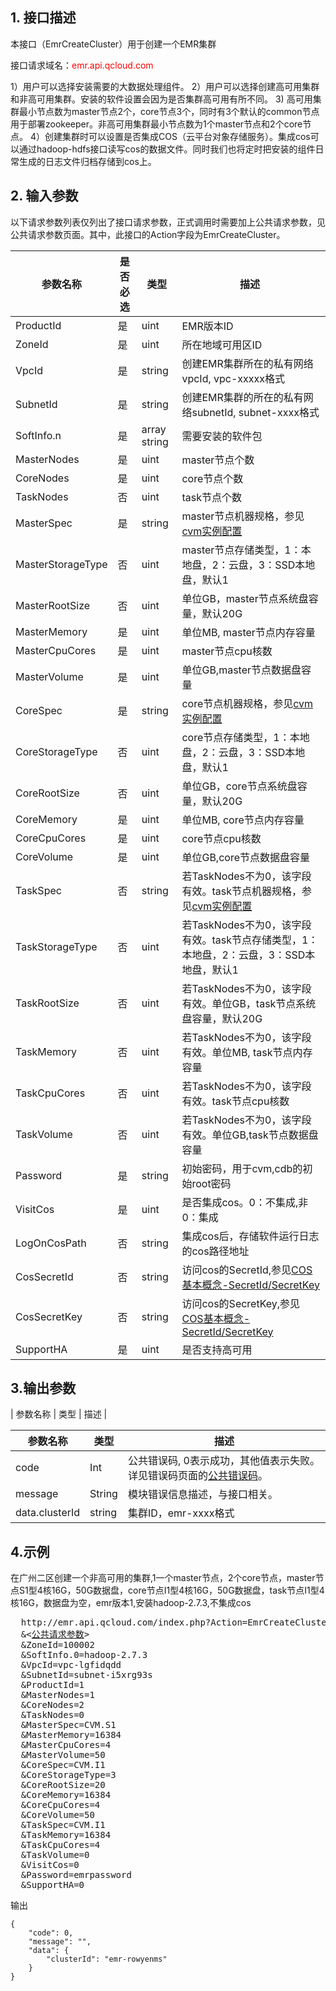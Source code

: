 ## 1. 接口描述

本接口（EmrCreateCluster）用于创建一个EMR集群

接口请求域名：<font style="color:red">emr.api.qcloud.com</font>

1）用户可以选择安装需要的大数据处理组件。
2）用户可以选择创建高可用集群和非高可用集群。安装的软件设置会因为是否集群高可用有所不同。
3) 高可用集群最小节点数为master节点2个，core节点3个，同时有3个默认的common节点用于部署zookeeper。非高可用集群最小节点数为1个master节点和2个core节点。
4）创建集群时可以设置是否集成COS（云平台对象存储服务）。集成cos可以通过hadoop-hdfs接口读写cos的数据文件。同时我们也将定时把安装的组件日常生成的日志文件归档存储到cos上。

## 2. 输入参数
以下请求参数列表仅列出了接口请求参数，正式调用时需要加上公共请求参数，见公共请求参数页面。其中，此接口的Action字段为EmrCreateCluster。

| 参数名称 | 是否必选 | 类型 | 描述 |
| --------|---------|------|------|
| ProductId | 是 | uint | EMR版本ID|
| ZoneId | 是 | uint | 所在地域可用区ID |
| VpcId | 是 | string | 创建EMR集群所在的私有网络vpcId, vpc-xxxxx格式 |
| SubnetId | 是 | string | 创建EMR集群的所在的私有网络subnetId, subnet-xxxx格式 |
| SoftInfo.n | 是 | array string | 需要安装的软件包 |
| MasterNodes | 是 | uint | master节点个数 | 
| CoreNodes | 是 | uint | core节点个数 |
| TaskNodes | 否 | uint | task节点个数 |
| MasterSpec | 是 | string | master节点机器规格，参见[cvm实例配置](http://www.qcloud.com/document/product/213/2177)|
| MasterStorageType| 否 | uint | master节点存储类型，1：本地盘，2：云盘，3：SSD本地盘，默认1 |
| MasterRootSize | 否 | uint | 单位GB，master节点系统盘容量，默认20G |
| MasterMemory | 是 | uint | 单位MB, master节点内存容量 |
| MasterCpuCores | 是 | uint | master节点cpu核数 |
| MasterVolume | 是 | uint | 单位GB,master节点数据盘容量 |
| CoreSpec | 是 | string | core节点机器规格，参见[cvm实例配置](http://www.qcloud.com/document/product/213/2177)|
| CoreStorageType| 否 | uint | core节点存储类型，1：本地盘，2：云盘，3：SSD本地盘，默认1 |
| CoreRootSize | 否 | uint | 单位GB，core节点系统盘容量，默认20G |
| CoreMemory | 是 | uint | 单位MB, core节点内存容量 |
| CoreCpuCores | 是 | uint | core节点cpu核数 |
| CoreVolume | 是 | uint | 单位GB,core节点数据盘容量 |
| TaskSpec | 否 | string | 若TaskNodes不为0，该字段有效。task节点机器规格，参见[cvm实例配置](http://www.qcloud.com/document/product/213/2177)|
| TaskStorageType| 否 | uint | 若TaskNodes不为0，该字段有效。task节点存储类型，1：本地盘，2：云盘，3：SSD本地盘，默认1 |
| TaskRootSize | 否 | uint | 若TaskNodes不为0，该字段有效。单位GB，task节点系统盘容量，默认20G |
| TaskMemory | 否 | uint | 若TaskNodes不为0，该字段有效。单位MB, task节点内存容量 |
| TaskCpuCores | 否 | uint | 若TaskNodes不为0，该字段有效。task节点cpu核数 |
| TaskVolume | 否 | uint | 若TaskNodes不为0，该字段有效。单位GB,task节点数据盘容量 |
| Password | 是 | string | 初始密码，用于cvm,cdb的初始root密码 |
| VisitCos | 是 | uint | 是否集成cos。0：不集成,非0：集成 |
| LogOnCosPath | 否 | string | 集成cos后，存储软件运行日志的cos路径地址|
| CosSecretId | 否 | string | 访问cos的SecretId,参见[COS基本概念-SecretId/SecretKey](http://www.qcloud.com/document/product/436/6225) |
| CosSecretKey | 否 | string | 访问cos的SecretKey,参见[COS基本概念-SecretId/SecretKey](http://www.qcloud.com/document/product/436/6225) |
| SupportHA | 是 | uint | 是否支持高可用 |

## 3.输出参数

| 参数名称 | 类型 | 描述 |

| 参数名称 | 类型 | 描述 |
|---------|---------|---------|
| code | Int | 公共错误码, 0表示成功，其他值表示失败。详见错误码页面的<a href="http://www.qcloud.com/doc/api/372/%E9%94%99%E8%AF%AF%E7%A0%81#1.E3.80.81.E5.85.AC.E5.85.B1.E9.94.99.E8.AF.AF.E7.A0.81" title="公共错误码">公共错误码</a>。|
| message | String | 模块错误信息描述，与接口相关。|
| data.clusterId | string | 集群ID，emr-xxxx格式 |

## 4.示例

在广州二区创建一个非高可用的集群,1一个master节点，2个core节点，master节点S1型4核16G，50G数据盘，core节点I1型4核16G，50G数据盘，task节点I1型4核16G，数据盘为空，emr版本1,安装hadoop-2.7.3,不集成cos

<pre>
  http://emr.api.qcloud.com/index.php?Action=EmrCreateCluster
  &<<a href="http://www.qcloud.com/doc/api/229/6976">公共请求参数</a>>
  &ZoneId=100002
  &SoftInfo.0=hadoop-2.7.3
  &VpcId=vpc-lgfidqdd
  &SubnetId=subnet-i5xrg93s
  &ProductId=1
  &MasterNodes=1
  &CoreNodes=2
  &TaskNodes=0
  &MasterSpec=CVM.S1
  &MasterMemory=16384
  &MasterCpuCores=4
  &MasterVolume=50
  &CoreSpec=CVM.I1
  &CoreStorageType=3
  &CoreRootSize=20
  &CoreMemory=16384
  &CoreCpuCores=4
  &CoreVolume=50
  &TaskSpec=CVM.I1
  &TaskMemory=16384
  &TaskCpuCores=4
  &TaskVolume=0
  &VisitCos=0
  &Password=emrpassword
  &SupportHA=0
</pre>

输出
```
{
    "code": 0,
    "message": "",
    "data": {
        "clusterId": "emr-rowyenms"
    }
}
```
